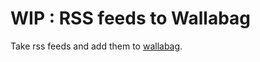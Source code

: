 # WIP : RSS feeds to Wallabag

Take rss feeds and add them to [wallabag](https://www.wallabag.it/en).

